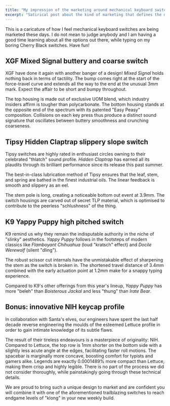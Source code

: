 ```yaml
---
title: "My impression of the marketing around mechanical keyboard switches"
excerpt: "Satirical post about the kind of marketing that defines the mechanical keyboard switch market."
---
```


This is a caricature of how I feel mechanical keyboard switches are
being marketed these days. I do not mean to judge anybody and I am
having a good time learning about all the options out there, while
typing on my boring Cherry Black switches. Have fun!

## XGF Mixed Signal buttery and coarse switch

XGF have done it again with another banger of a design! _Mixed Signal_
holds nothing back in terms of tactility. The bump comes right at the
start of the force-travel curve and extends all the way to the end at
the unusual 3mm mark. Expect the affair to be short and bumpy
throughout.

The top housing is made out of exclusive UOM blend, which industry
insiders affirm is tougher than polycarbonate. The bottom housing
stands at the opposite end of the spectrum with its patented "Easy
Peasy" composition. Collisions on each key press thus produce a
distinct sound signature that oscillates between buttery smoothness
and crunching coarseness.

## Tipsy Hidden Claptrap slippery slope switch

Tipsy switches are highly rated in enthusiast circles owning to their
celebrated "thlatch" sound profile. _Hidden Claptrap_ has earned all
its plaudits through its brilliant performance since its release this
past summer.

The best-in-class lubrication method of Tipsy ensures that the leaf,
stem, and spring are bathed in the finest industrial oils. The linear
feedback is smooth and slippery as an eel.

The stem pole is long, creating a noticeable bottom out event at
3.9mm. The switch housings are carved out of secret TLP material,
which is optimised to contribute to the peerless "schlushness" of the
thing.

## K9 Yappy Puppy high pitched switch

K9 remind us why they remain the indisputable authority in the niche
of "slinky" aesthetics. _Yappy Puppy_ follows in the footsteps of
modern classics like _Flamboyant Chihuahua_ (loud "kratsch" effect)
and _Docile Werewolf_ (silent "dling").

The robust scissor cut internals have the unmistakable effect of
sharpening the stem as the switch is broken in. The shortened travel
distance of 3.4mm combined with the early actuation point at 1.2mm
make for a snappy typing experience.

Compared to K9's other offerings from this year's lineup, _Yappy
Puppy_ has more "beleh" than _Boisterous Jackal_ and less "thung" than
_Irate Bear_.

## Bonus: innovative NIH keycap profile

In collaboration with Santa's elves, our engineers have spent the last
half decade reverse engineering the moulds of the esteemed Lettuce
profile in order to gain intimate knowledge of its subtle flaws.

The result of their tireless endeavours is a masterpiece of
originality: NIH. Compared to Lettuce, the top row is 1mm shorter on
the bottom side with a slightly less acute angle at the edges,
facilitating faster roll motions. The spacebar is marginally more
concave, boosting comfort for typists and gamers alike. Legends are
exactly 0.0001489% more compact than Lettuce, making them crisp and
highly legible. There is no part of the process we did not consider
thoroughly, while painstakingly going through these technical details.

We are proud to bring such a unique design to market and are confident
you will combine it with one of the aforementioned trailblazing
switches to reach endgame levels of "klong" in your new weekly build.

